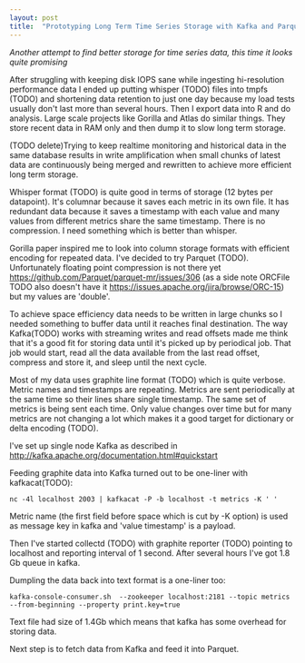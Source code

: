 ```yaml
---
layout: post
title:  "Prototyping Long Term Time Series Storage with Kafka and Parquet"
---
```


_Another attempt to find better storage for time series data, this time it looks quite promising_

After struggling with keeping disk IOPS sane while ingesting hi-resolution performance data I ended up putting whisper (TODO) files into tmpfs (TODO) and shortening data retention to just one day because my load tests usually don't last more than several hours. Then I export data into R and do analysis. Large scale projects like Gorilla and Atlas do similar things. They store recent data in RAM only and then dump it to slow long term storage.

(TODO delete)Trying to keep realtime monitoring and historical data in the same database results in write amplification when small chunks of latest data are continuously being merged and rewritten to achieve more efficient long term storage.

Whisper format (TODO) is quite good in terms of storage (12 bytes per datapoint). It's columnar because it saves each metric in its own file. It has redundant data because it saves a timestamp with each value and many values from different metrics share the same timestamp. There is no compression. I need something which is better than whisper.

Gorilla paper inspired me to look into column storage formats with efficient encoding for repeated data. I've decided to try Parquet (TODO). Unfortunately floating point compression is not there yet https://github.com/Parquet/parquet-mr/issues/306 (as a side note ORCFile TODO also doesn't have it https://issues.apache.org/jira/browse/ORC-15) but my values are 'double'.

To achieve space efficiency data needs to be written in large chunks so I needed something to buffer data until it reaches final destination. The way Kafka(TODO) works with streaming writes and read offsets made me think that it's a good fit for storing data until it's picked up by periodical job. That job would start, read all the data available from the last read offset, compress and store it, and sleep until the next cycle.

Most of my data uses graphite line format (TODO) which is quite verbose. Metric names and timestamps are repeating. Metrics are sent periodically at the same time so their lines share single timestamp. The same set of metrics is being sent each time. Only value changes over time but for many metrics are not changing a lot which makes it a good target for dictionary or delta encoding (TODO).

I've set up single node Kafka as described in http://kafka.apache.org/documentation.html#quickstart

Feeding graphite data into Kafka turned out to be one-liner with kafkacat(TODO):

    nc -4l localhost 2003 | kafkacat -P -b localhost -t metrics -K ' '

Metric name (the first field before space which is cut by -K option) is used as message key in kafka and 'value timestamp' is a payload.

Then I've started collectd (TODO) with graphite reporter (TODO) pointing to localhost and reporting interval of 1 second. After several hours I've got 1.8 Gb queue in kafka.

Dumpling the data back into text format is a one-liner too:

    kafka-console-consumer.sh  --zookeeper localhost:2181 --topic metrics --from-beginning --property print.key=true

Text file had size of 1.4Gb which means that kafka has some overhead for storing data.

Next step is to fetch data from Kafka and feed it into Parquet.
